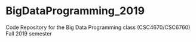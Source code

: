 # BigDataProgramming_2019
Code Repository for the Big Data Programming class (CSC4670/CSC6760) Fall 2019 semester
